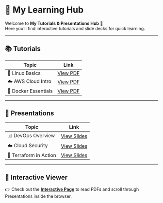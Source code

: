 # 📘 My Learning Hub

Welcome to **My Tutorials & Presentations Hub** 🚀  
Here you’ll find interactive tutorials and slide decks for quick learning.

---

## 📚 Tutorials
| Topic | Link |
|-------|------|
| 🐧 Linux Basics | [View PDF](./tutorials/linux-basics.pdf) |
| ☁️ AWS Cloud Intro | [View PDF](./tutorials/aws-cloud-intro.pdf) |
| 🐳 Docker Essentials | [View PDF](./tutorials/docker-essentials.pdf) |

---

## 🎤 Presentations
| Topic | Link |
|-------|------|
| 📊 DevOps Overview | [View Slides](./presentations/devops-overview.pptx) |
| ☁️ Cloud Security | [View Slides](./presentations/cloud-security.pptx) |
| 🔧 Terraform in Action | [View Slides](./presentations/terraform.pptx) |

---

## 🔗 Interactive Viewer
👉 Check out the **[Interactive Page](./viewer.html)** to read PDFs and scroll through Presentations inside the browser.
